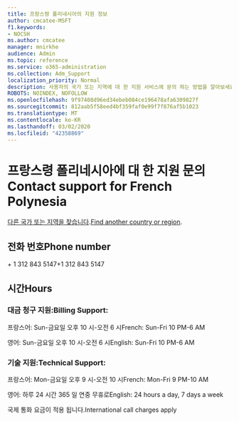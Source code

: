 ```yaml
---
title: 프랑스령 폴리네시아의 지원 정보
author: cmcatee-MSFT
f1.keywords:
- NOCSH
ms.author: cmcatee
manager: mnirkhe
audience: Admin
ms.topic: reference
ms.service: o365-administration
ms.collection: Adm_Support
localization_priority: Normal
description: 사용자의 국가 또는 지역에 대 한 지원 서비스에 문의 하는 방법을 알아보세요.
ROBOTS: NOINDEX, NOFOLLOW
ms.openlocfilehash: 9f97408d96ed34ebeb084ce196478afa6309827f
ms.sourcegitcommit: 812aab5f58eed4bf359faf0e99f7f876af5b1023
ms.translationtype: MT
ms.contentlocale: ko-KR
ms.lasthandoff: 03/02/2020
ms.locfileid: "42358869"
---
```

# <a name="contact-support-for-french-polynesia"></a><span data-ttu-id="70522-103">프랑스령 폴리네시아에 대 한 지원 문의</span><span class="sxs-lookup"><span data-stu-id="70522-103">Contact support for French Polynesia</span></span>

<span data-ttu-id="70522-104">[다른 국가 또는 지역을 찾습니다](../contact-support-for-business-products.md).</span><span class="sxs-lookup"><span data-stu-id="70522-104">[Find another country or region](../contact-support-for-business-products.md).</span></span>

## <a name="phone-number"></a><span data-ttu-id="70522-105">전화 번호</span><span class="sxs-lookup"><span data-stu-id="70522-105">Phone number</span></span>
<span data-ttu-id="70522-106">+ 1 312 843 5147</span><span class="sxs-lookup"><span data-stu-id="70522-106">+1 312 843 5147</span></span>

## <a name="hours"></a><span data-ttu-id="70522-107">시간</span><span class="sxs-lookup"><span data-stu-id="70522-107">Hours</span></span>
### <a name="billing-support"></a><span data-ttu-id="70522-108">대금 청구 지원:</span><span class="sxs-lookup"><span data-stu-id="70522-108">Billing Support:</span></span>

<span data-ttu-id="70522-109">프랑스어: Sun-금요일 오후 10 시-오전 6 시</span><span class="sxs-lookup"><span data-stu-id="70522-109">French: Sun-Fri 10 PM-6 AM</span></span>

<span data-ttu-id="70522-110">영어: Sun-금요일 오후 10 시-오전 6 시</span><span class="sxs-lookup"><span data-stu-id="70522-110">English: Sun-Fri 10 PM-6 AM</span></span>

### <a name="technical-support"></a><span data-ttu-id="70522-111">기술 지원:</span><span class="sxs-lookup"><span data-stu-id="70522-111">Technical Support:</span></span>

<span data-ttu-id="70522-112">프랑스어: Mon-금요일 오후 9 시-오전 10 시</span><span class="sxs-lookup"><span data-stu-id="70522-112">French: Mon-Fri 9 PM-10 AM</span></span>

<span data-ttu-id="70522-113">영어: 하루 24 시간 365 일 연중 무휴로</span><span class="sxs-lookup"><span data-stu-id="70522-113">English: 24 hours a day, 7 days a week</span></span>

<span data-ttu-id="70522-114">국제 통화 요금이 적용 됩니다.</span><span class="sxs-lookup"><span data-stu-id="70522-114">International call charges apply</span></span>

